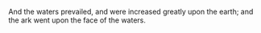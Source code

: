 And the waters prevailed, and were increased greatly upon the earth; and the ark went upon the face of the waters.
